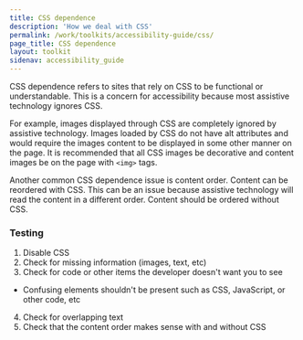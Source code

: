```yaml
---
title: CSS dependence
description: 'How we deal with CSS'
permalink: /work/toolkits/accessibility-guide/css/
page_title: CSS dependence
layout: toolkit
sidenav: accessibility_guide
---
```

CSS dependence refers to sites that rely on CSS to be functional or understandable. This is a concern for accessibility because most assistive technology ignores CSS. 

For example, images displayed through CSS are completely ignored by assistive technology. Images loaded by CSS do not have alt attributes and would require the images content to be displayed in some other manner on the page. It is recommended that all CSS images be decorative and content images be on the page with `<img>` tags.

Another common CSS dependence issue is content order. Content can be reordered with CSS. This can be an issue because assistive technology will read the content in a different order. Content should be ordered without CSS. 

### Testing

1. Disable CSS
2. Check for missing information (images, text, etc)
3. Check for code or other items the developer doesn't want you to see
  * Confusing elements shouldn't be present such as CSS, JavaScript, or other code, etc
4. Check for overlapping text
5. Check that the content order makes sense with and without CSS
